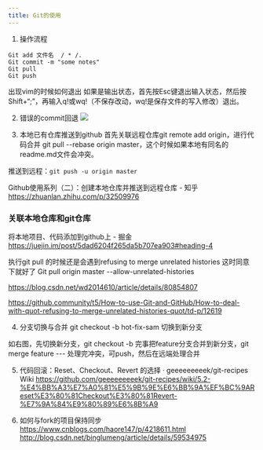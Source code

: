 ```yaml
---
title: Git的使用
---
```

1. 操作流程
```shell script
Git add 文件名  / * /.
Git commit -m "some notes"
Git pull
Git push
```

出现vim的时候如何退出
如果是输出状态，首先按Esc键退出输入状态，然后按Shift+“;”，再输入q!或wq!（不保存改动，wq!是保存文件的写入修改）退出。

2. 错误的commit回退
![](https://i.loli.net/2020/04/03/L9f53ha4gV7JeUx.png)

3. 本地已有仓库推送到github
首先关联远程仓库git remote add origin，进行代码合并  git pull --rebase origin master，这个时候如果本地有同名的readme.md文件会冲突。
	
推送到远程：`git push -u origin master`
	
Github使用系列（二）：创建本地仓库并推送到远程仓库 - 知乎
https://zhuanlan.zhihu.com/p/32509976

### 关联本地仓库和git仓库
将本地项目、代码添加到github上 - 掘金
https://juejin.im/post/5dad6204f265da5b707ea903#heading-4

执行git pull 的时候还是会遇到refusing to merge unrelated histories 
这时同意下就好了
Git pull origin master --allow-unrelated-histories


https://blog.csdn.net/wd2014610/article/details/80854807

https://github.community/t5/How-to-use-Git-and-GitHub/How-to-deal-with-quot-refusing-to-merge-unrelated-histories-quot/td-p/12619


4. 分支切换与合并
git checkout -b hot-fix-sam 切换到新分支

如右图，先切换新分支，git checkout -b
完事把feature分支合并到新分支，git merge feature ---
处理完冲突，可push，然后在远端处理合并

5. 代码回滚：Reset、Checkout、Revert 的选择 · geeeeeeeeek/git-recipes Wiki
https://github.com/geeeeeeeeek/git-recipes/wiki/5.2-%E4%BB%A3%E7%A0%81%E5%9B%9E%E6%BB%9A%EF%BC%9AReset%E3%80%81Checkout%E3%80%81Revert-%E7%9A%84%E9%80%89%E6%8B%A9

6. 如何与fork的项目保持同步
   https://www.cnblogs.com/haore147/p/4218611.html
   http://blog.csdn.net/binglumeng/article/details/59534975
